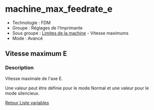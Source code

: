 # machine_max_feedrate_e

* Technologie : FDM
* Groupe : Réglages de l’Imprimante
* Sous groupe : [Limites de la machine](../printer_settings/printer_settings.md#limites-de-la-machine) - Vitesse maximums
* Mode : Avancé

## Vitesse maximum E

### Description

Vitesse maximale de l'axe E.

Une valeur peut être définie pour le mode Normal et une valeur pour le mode silencieux.

[Retour Liste variables](variable_list.md)